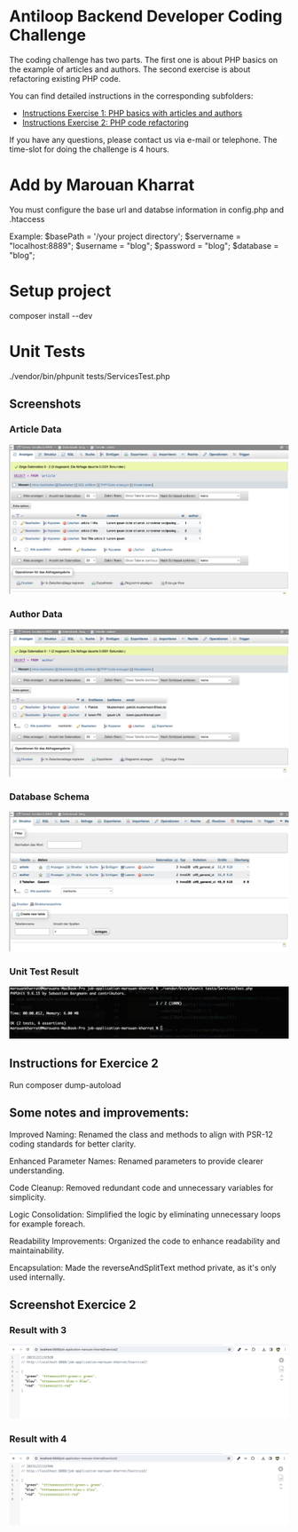 # Antiloop Backend Developer Coding Challenge

The coding challenge has two parts. The first one is about PHP basics on the example of articles and authors. The second exercise is about refactoring existing PHP code.

You can find detailed instructions in the corresponding subfolders:
- [Instructions Exercise 1: PHP basics with articles and authors](exercise-1/Instructions.md)
- [Instructions Exercise 2: PHP code refactoring](exercise-2/Instructions.md)

If you have any questions, please contact us via e-mail or telephone. The time-slot for doing the challenge is 4 hours.


# Add by Marouan Kharrat

You must configure the base url and databse information in config.php and .htaccess

Example: 
$basePath = '/your project directory';
$servername = "localhost:8889";
$username = "blog";
$password = "blog";
$database = "blog";

# Setup project 
composer install --dev
# Unit Tests
./vendor/bin/phpunit tests/ServicesTest.php

## Screenshots

### Article Data
![Article Data](images/ArticleDatas.png)

### Author Data
![Author Data](images/AuthorDatas.png)

### Database Schema
![Database Schema](images/SchemaDB.png)

### Unit Test Result
![Unit Test Result](images/UnitTestResult.png)




## Instructions for Exercice 2

Run composer dump-autoload

## Some notes and improvements:

Improved Naming: Renamed the class and methods to align with PSR-12 coding standards for better clarity.

Enhanced Parameter Names: Renamed parameters to provide clearer understanding.

Code Cleanup: Removed redundant code and unnecessary variables for simplicity.

Logic Consolidation: Simplified the logic by eliminating unnecessary loops for example foreach.

Readability Improvements: Organized the code to enhance readability and maintainability.

Encapsulation: Made the reverseAndSplitText method private, as it's only used internally.


## Screenshot Exercice 2
### Result with 3
![Result with 3](images/Exercice2With3.png)

### Result with 4
![Result with 4](images/Exercice2With4.png)

